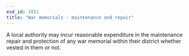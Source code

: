 ```yaml
---
esd_id: 1851
title: "War memorials - maintenance and repair"
---
```


A local authority may incur reasonable expenditure in the maintenance repair and protection of any war memorial within their district whether vested in them or not.

